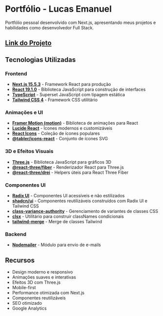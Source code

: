 # Portfólio - Lucas Emanuel

Portfólio pessoal desenvolvido com Next.js, apresentando meus projetos e habilidades como desenvolvedor Full Stack.

## [Link do Projeto](https://portfolio-iota-nine-6xjhiwl0yw.vercel.app/)


## Tecnologias Utilizadas

### Frontend
- **[Next.js 15.5.3](https://nextjs.org/)** - Framework React para produção
- **[React 19.1.0](https://react.dev/)** - Biblioteca JavaScript para construção de interfaces
- **[TypeScript](https://www.typescriptlang.org/)** - Superset JavaScript com tipagem estática
- **[Tailwind CSS 4](https://tailwindcss.com/)** - Framework CSS utilitário

### Animações e UI
- **[Framer Motion (motion)](https://www.framer.com/motion/)** - Biblioteca de animações para React
- **[Lucide React](https://lucide.dev/)** - Ícones modernos e customizáveis
- **[React Icons](https://react-icons.github.io/react-icons/)** - Coleção de ícones populares
- **[@tabler/icons-react](https://tabler.io/icons)** - Conjunto de ícones SVG

### 3D e Efeitos Visuais
- **[Three.js](https://threejs.org/)** - Biblioteca JavaScript para gráficos 3D
- **[@react-three/fiber](https://docs.pmnd.rs/react-three-fiber/)** - Renderizador React para Three.js
- **[@react-three/drei](https://github.com/pmndrs/drei)** - Helpers úteis para React Three Fiber

### Componentes UI
- **[Radix UI](https://www.radix-ui.com/)** - Componentes UI acessíveis e não estilizados
- **[shadcn/ui](https://ui.shadcn.com/)** - Componentes reutilizáveis construídos com Radix UI e Tailwind CSS
- **[class-variance-authority](https://cva.style/)** - Gerenciamento de variantes de classes CSS
- **[clsx](https://github.com/lukeed/clsx)** - Utilitário para construir classNames condicionais
- **[tailwind-merge](https://github.com/dcastil/tailwind-merge)** - Merge de classes Tailwind

### Backend
- **[Nodemailer](https://nodemailer.com/)** - Módulo para envio de e-mails



##  Recursos

- Design moderno e responsivo
- Animações suaves e interativas
- Efeitos 3D com Three.js
- Mobile-first
- Performance otimizada com Next.js
- Componentes reutilizáveis
- SEO otimizado
- Google Analytics








